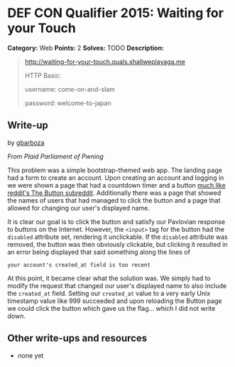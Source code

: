 # DEF CON Qualifier 2015: Waiting for your Touch

**Category:** Web
**Points:** 2
**Solves:** TODO
**Description:**

> <http://waiting-for-your-touch.quals.shallweplayaga.me>
>
> HTTP Basic:
>
> username: come-on-and-slam
>
> password: welcome-to-japan


## Write-up

by [gbarboza](https://github.com/gbarboza)

*From Plaid Parliament of Pwning*

This problem was a simple bootstrap-themed web app. The landing page had a form to create an account. Upon creating an account and logging in we were shown a page that had a countdown timer and a button [much like reddit's The Button subreddit](http://www.reddit.com/r/thebutton). Additionally there was a page that showed the names of users that had managed to click the button and a page that allowed for changing our user's displayed name.

It is clear our goal is to click the button and satisfy our Pavlovian response to buttons on the Internet. However, the `<input>` tag for the button had the `disabled` attribute set, rendering it unclickable. If the `disabled` attribute was removed, the button was then obviously clickable, but clicking it resulted in an error being displayed that said something along the lines of 

`your account's created_at field is too recent` 

At this point, it became clear what the solution was. We simply had to modify the request that changed our user's displayed name to also include the `created_at` field. Setting our `created_at` value to a very early Unix timestamp value like 999 succeeded and upon reloading the Button page we could click the button which gave us the flag... which I did not write down.


## Other write-ups and resources

* none yet

